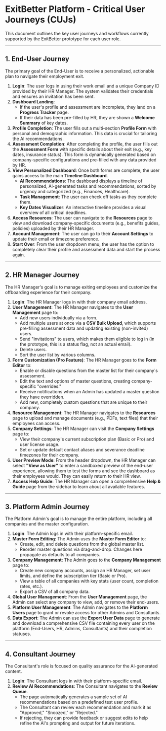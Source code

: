 # ExitBetter Platform - Critical User Journeys (CUJs)

This document outlines the key user journeys and workflows currently supported by the ExitBetter prototype for each user role.

---

## 1. End-User Journey

The primary goal of the End-User is to receive a personalized, actionable plan to navigate their employment exit.

1.  **Login**: The user logs in using their work email and a unique Company ID provided by their HR Manager. The system validates their credentials and ensures an invitation has been sent.
2.  **Dashboard Landing**:
    *   If the user's profile and assessment are incomplete, they land on a **Progress Tracker** page.
    *   If their data has been pre-filled by HR, they are shown a **Welcome Summary** of key dates.
3.  **Profile Completion**: The user fills out a multi-section **Profile Form** with personal and demographic information. This data is crucial for tailoring the AI recommendations.
4.  **Assessment Completion**: After completing the profile, the user fills out the **Assessment Form** with specific details about their exit (e.g., key dates, insurance status). This form is dynamically generated based on company-specific configurations and pre-filled with any data provided by HR.
5.  **View Personalized Dashboard**: Once both forms are complete, the user gains access to the main **Timeline Dashboard**.
    *   **AI Recommendations**: The dashboard displays a timeline of personalized, AI-generated tasks and recommendations, sorted by urgency and categorized (e.g., Finances, Healthcare).
    *   **Task Management**: The user can check off tasks as they complete them.
    *   **Key Dates Visualizer**: An interactive timeline provides a visual overview of all critical deadlines.
6.  **Access Resources**: The user can navigate to the **Resources** page to view and download company-specific documents (e.g., benefits guides, policies) uploaded by their HR Manager.
7.  **Account Management**: The user can go to their **Account Settings** to update their email or timezone preference.
8.  **Start Over**: From the user dropdown menu, the user has the option to completely clear their profile and assessment data and start the process again.

---

## 2. HR Manager Journey

The HR Manager's goal is to manage exiting employees and customize the offboarding experience for their company.

1.  **Login**: The HR Manager logs in with their company email address.
2.  **User Management**: The HR Manager navigates to the **User Management** page to:
    *   Add new users individually via a form.
    *   Add multiple users at once via a **CSV Bulk Upload**, which supports pre-filling assessment data and updating existing (non-invited) users.
    *   Send "invitations" to users, which makes them eligible to log in (in the prototype, this is a status flag, not an actual email).
    *   Delete users.
    *   Sort the user list by various columns.
3.  **Form Customization (Pro Feature)**: The HR Manager goes to the **Form Editor** to:
    *   Enable or disable questions from the master list for their company's assessment.
    *   Edit the text and options of master questions, creating company-specific "overrides."
    *   Receive notifications when an Admin has updated a master question they have overridden.
    *   Add new, completely custom questions that are unique to their company.
4.  **Resource Management**: The HR Manager navigates to the **Resources** page to upload and manage documents (e.g., PDFs, text files) that their employees can access.
5.  **Company Settings**: The HR Manager can visit the **Company Settings** page to:
    *   View their company's current subscription plan (Basic or Pro) and user license usage.
    *   Set or update default contact aliases and severance deadline timezones for their company.
6.  **User Preview Mode**: From the header dropdown, the HR Manager can select **"View as User"** to enter a sandboxed preview of the end-user experience, allowing them to test the forms and see the dashboard as their employees would. They can easily return to their HR view.
7.  **Access Help Guide**: The HR Manager can open a comprehensive **Help & Guide** page from the sidebar to learn about all available features.

---

## 3. Platform Admin Journey

The Platform Admin's goal is to manage the entire platform, including all companies and the master configuration.

1.  **Login**: The Admin logs in with their platform-specific email.
2.  **Master Form Editing**: The Admin uses the **Master Form Editor** to:
    *   Create, edit, and delete questions from the global master list.
    *   Reorder master questions via drag-and-drop. Changes here propagate as defaults to all companies.
3.  **Company Management**: The Admin goes to the **Company Management** page to:
    *   Create new company accounts, assign an HR Manager, set user limits, and define the subscription tier (Basic or Pro).
    *   View a table of all companies with key stats (user count, completion rates, etc.).
    *   Export a CSV of all company data.
4.  **Global User Management**: From the **User Management** page, the Admin can select any company to view, add, or remove their end-users.
5.  **Platform User Management**: The Admin navigates to the **Platform Users** page to grant or revoke access for other Admins and Consultants.
6.  **Data Export**: The Admin can use the **Export User Data** page to generate and download a comprehensive CSV file containing every user on the platform (End-Users, HR, Admins, Consultants) and their completion statuses.

---

## 4. Consultant Journey

The Consultant's role is focused on quality assurance for the AI-generated content.

1.  **Login**: The Consultant logs in with their platform-specific email.
2.  **Review AI Recommendations**: The Consultant navigates to the **Review Queue**.
    *   The page automatically generates a sample set of AI recommendations based on a predefined test user profile.
    *   The Consultant can review each recommendation and mark it as "Approved," "Snoozed," or "Rejected."
    *   If rejecting, they can provide feedback or suggest edits to help refine the AI's prompting and output for future iterations.
